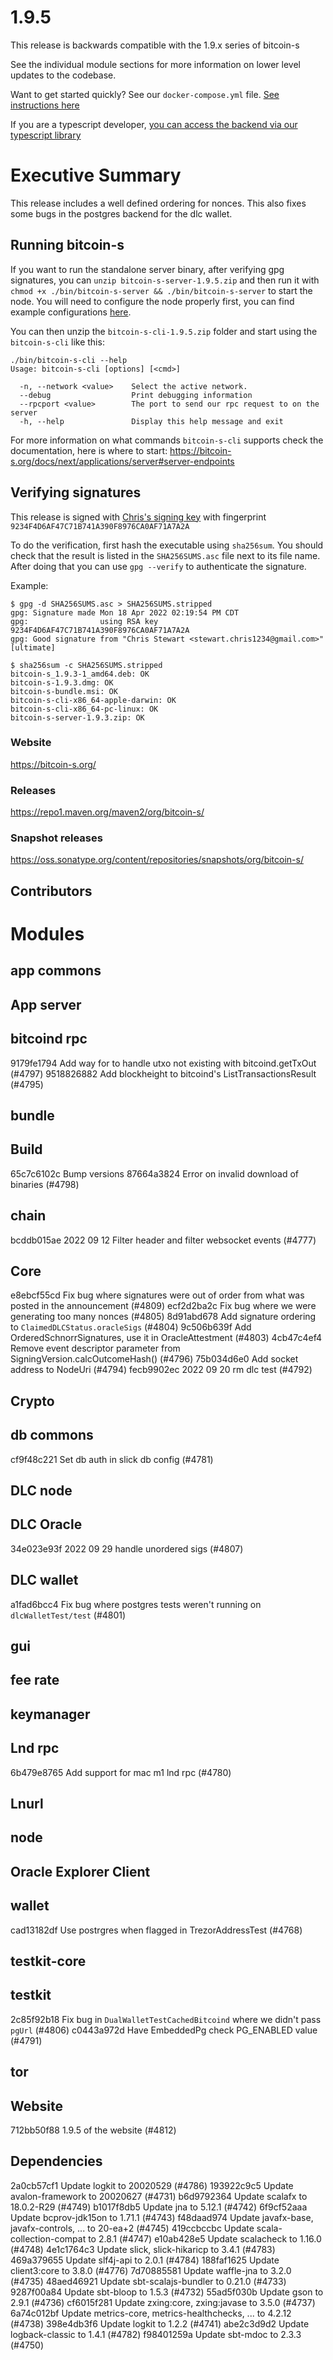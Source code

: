 # 1.9.5

This release is backwards compatible with the 1.9.x series of bitcoin-s

See the individual module sections for more information on lower level updates to the codebase.

Want to get started quickly? See our `docker-compose.yml` file. [See instructions here](https://github.com/bitcoin-s/bitcoin-s/#docker)

If you are a typescript developer, [you can access the backend via our typescript library](https://github.com/bitcoin-s/bitcoin-s-ts)

# Executive Summary

This release includes a well defined ordering for nonces. This also fixes some bugs in the postgres backend for the dlc wallet.

## Running bitcoin-s

If you want to run the standalone server binary, after verifying gpg signatures, you
can `unzip bitcoin-s-server-1.9.5.zip` and then run it with `chmod +x ./bin/bitcoin-s-server && ./bin/bitcoin-s-server` to start the node. You will need to
configure the node properly first, you can find example
configurations [here](https://bitcoin-s.org/docs/config/configuration#example-configuration-file).

You can then unzip the `bitcoin-s-cli-1.9.5.zip` folder and start using the `bitcoin-s-cli` like this:

```bashrc
./bin/bitcoin-s-cli --help
Usage: bitcoin-s-cli [options] [<cmd>]

  -n, --network <value>    Select the active network.
  --debug                  Print debugging information
  --rpcport <value>        The port to send our rpc request to on the server
  -h, --help               Display this help message and exit
```

For more information on what commands `bitcoin-s-cli` supports check the documentation, here is where to
start: https://bitcoin-s.org/docs/next/applications/server#server-endpoints

## Verifying signatures

This release is signed with [Chris's signing key](https://bitcoin-s.org/docs/next/security#disclosure) with
fingerprint `9234F4D6AF47C71B741A390F8976CA0AF71A7A2A`

To do the verification, first hash the executable using `sha256sum`. You should check that the result is listed in
the `SHA256SUMS.asc` file next to its file name. After doing that you can use `gpg --verify` to authenticate the
signature.

Example:

```
$ gpg -d SHA256SUMS.asc > SHA256SUMS.stripped
gpg: Signature made Mon 18 Apr 2022 02:19:54 PM CDT
gpg:                using RSA key 9234F4D6AF47C71B741A390F8976CA0AF71A7A2A
gpg: Good signature from "Chris Stewart <stewart.chris1234@gmail.com>" [ultimate]

$ sha256sum -c SHA256SUMS.stripped                                                                                            
bitcoin-s_1.9.3-1_amd64.deb: OK
bitcoin-s-1.9.3.dmg: OK
bitcoin-s-bundle.msi: OK
bitcoin-s-cli-x86_64-apple-darwin: OK
bitcoin-s-cli-x86_64-pc-linux: OK
bitcoin-s-server-1.9.3.zip: OK

```

### Website

https://bitcoin-s.org/

### Releases

https://repo1.maven.org/maven2/org/bitcoin-s/

### Snapshot releases

https://oss.sonatype.org/content/repositories/snapshots/org/bitcoin-s/

## Contributors

# Modules

## app commons

## App server

## bitcoind rpc

9179fe1794 Add way for to handle utxo not existing with bitcoind.getTxOut (#4797)
9518826882 Add blockheight to bitcoind's ListTransactionsResult (#4795)

## bundle

## Build

65c7c6102c Bump versions
87664a3824 Error on invalid download of binaries (#4798)

## chain

bcddb015ae 2022 09 12 Filter header and filter websocket events (#4777)

## Core

e8ebcf55cd Fix bug where signatures were out of order from what was posted in the announcement (#4809)
ecf2d2ba2c Fix bug where we were generating too many nonces (#4805)
8d91abd678 Add signature ordering to `ClaimedDLCStatus.oracleSigs` (#4804)
9c506b639f Add OrderedSchnorrSignatures, use it in OracleAttestment (#4803)
4cb47c4ef4 Remove event descriptor parameter from SigningVersion.calcOutcomeHash() (#4796)
75b034d6e0 Add socket address to NodeUri (#4794)
fecb9902ec 2022 09 20 rm dlc test (#4792)

## Crypto

## db commons

cf9f48c221 Set db auth in slick db config (#4781)

## DLC node

## DLC Oracle

34e023e93f 2022 09 29 handle unordered sigs (#4807)

## DLC wallet

a1fad6bcc4 Fix bug where postgres tests weren't running on `dlcWalletTest/test` (#4801)

## gui

## fee rate

## keymanager

## Lnd rpc

6b479e8765 Add support for mac m1 lnd rpc (#4780)

## Lnurl

## node

## Oracle Explorer Client

## wallet

cad13182df Use postrgres when flagged in TrezorAddressTest (#4768)

## testkit-core

## testkit

2c85f92b18 Fix bug in `DualWalletTestCachedBitcoind` where we didn't pass `pgUrl` (#4806)
c0443a972d Have EmbeddedPg check PG_ENABLED value (#4791)

## tor

## Website

712bb50f88 1.9.5 of the website (#4812)

## Dependencies

2a0cb57cf1 Update logkit to 20020529 (#4786)
193922c9c5 Update avalon-framework to 20020627 (#4731)
b6d9792364 Update scalafx to 18.0.2-R29 (#4749)
b1017f8db5 Update jna to 5.12.1 (#4742)
6f9cf52aaa Update bcprov-jdk15on to 1.71.1 (#4743)
f48daad974 Update javafx-base, javafx-controls, ... to 20-ea+2 (#4745)
419ccbccbc Update scala-collection-compat to 2.8.1 (#4747)
e10ab428e5 Update scalacheck to 1.16.0 (#4748)
4e1c1764c3 Update slick, slick-hikaricp to 3.4.1 (#4783)
469a379655 Update slf4j-api to 2.0.1 (#4784)
188faf1625 Update client3:core to 3.8.0 (#4776)
7d70885581 Update waffle-jna to 3.2.0 (#4735)
48aed46921 Update sbt-scalajs-bundler to 0.21.0 (#4733)
9287f00a84 Update sbt-bloop to 1.5.3 (#4732)
55ad5f030b Update gson to 2.9.1 (#4736)
cf6015f281 Update zxing:core, zxing:javase to 3.5.0 (#4737)
6a74c012bf Update metrics-core, metrics-healthchecks, ... to 4.2.12 (#4738)
398e4db3f6 Update logkit to 1.2.2 (#4741)
abe2c3d9d2 Update logback-classic to 1.4.1 (#4782)
f98401259a Update sbt-mdoc to 2.3.3 (#4750)

